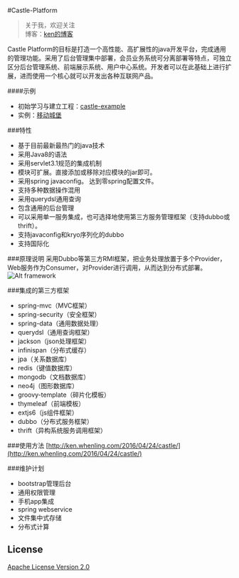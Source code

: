 #Castle-Platform

> 关于我，欢迎关注  
  博客：[ken的博客](http://ken.whenling.com)

Castle Platform的目标是打造一个高性能、高扩展性的java开发平台，完成通用的管理功能。采用了后台管理集中部署，会员业务系统可分离部署等特点，可独立区分后台管理系统、前端展示系统、用户中心系统。开发者可以在此基础上进行扩展，进而使用一个核心就可以开发出各种互联网产品。 

####示例
- 初始学习与建立工程：[castle-example](https://github.com/xiangxik/castle-example)
- 实例：[移动城堡](http://mdm.whenling.com)

###特性
- 基于目前最新最热门的java技术
- 采用Java8的语法
- 采用servlet3.1规范的集成机制
- 模块可扩展。直接添加或移除对应模块的jar即可。
- 采用spring javaconfig。 达到零spring配置文件。
- 支持多种数据操作混用
- 采用querydsl通用查询
- 包含通用的后台管理
- 可以采用单一服务集成，也可选择地使用第三方服务管理框架（支持dubbo或thrift）。
- 支持javaconfig和kryo序列化的dubbo
- 支持国际化

###原理说明
采用Dubbo等第三方RMI框架，把业务处理放置于多个Provider， Web服务作为Consumer，对Provider进行调用，从而达到分布式部署。<br/>
![Alt framework](http://ken.whenling.com/img/castle/frame.jpg)

###集成的第三方框架
- spring-mvc（MVC框架）
- spring-security（安全框架）
- spring-data（通用数据处理）
- querydsl（通用查询框架）
- jackson（json处理框架）
- infinispan（分布式缓存）
- jpa（关系数据库）
- redis（键值数据库）
- mongodb（文档数据库）
- neo4j（图形数据库）
- groovy-template（碎片化模板）
- thymeleaf（前端模板）
- extjs6（js组件框架）
- dubbo（分布式服务框架）
- thrift（异构系统服务调用框架）

###使用方法
[http://ken.whenling.com/2016/04/24/castle/](http://ken.whenling.com/2016/04/24/castle/)

###维护计划
- bootstrap管理后台
- 通用权限管理
- 手机app集成
- spring webservice
- 文件集中式存储
- 分布式计算

## License
[Apache License Version 2.0](https://github.com/xiangxik/castle-platform/blob/master/LICENSE)
